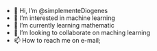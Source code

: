 - 👋 Hi, I’m @simplementeDiogenes
- 👀 I’m interested in machine learning
- 🌱 I’m currently learning mathematic
- 💞️ I’m looking to collaborate on maching learning
- 📫 How to reach me on e-mail;

<!---
sumplementeDiogenes/sumplementeDiogenes is a ✨ special ✨ repository because its `README.md` (this file) appears on your GitHub profile.
You can click the Preview link to take a look at your changes.
--->
